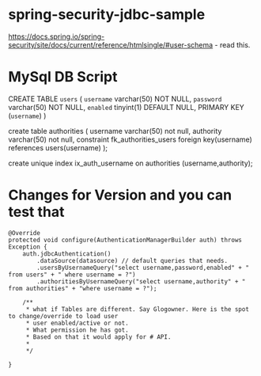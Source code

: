# spring-security-jdbc-sample

https://docs.spring.io/spring-security/site/docs/current/reference/htmlsingle/#user-schema - read this.

# MySql DB Script 

CREATE TABLE `users` (
  `username` varchar(50) NOT NULL,
  `password` varchar(50) NOT NULL,
  `enabled` tinyint(1) DEFAULT NULL,
  PRIMARY KEY (`username`)
) 

create table authorities (
    username varchar(50) not null,
    authority varchar(50) not null,
    constraint fk_authorities_users foreign key(username) references users(username)
);

create unique index ix_auth_username on authorities (username,authority);

# Changes for Version and you can test that 

	@Override
	protected void configure(AuthenticationManagerBuilder auth) throws Exception {
		auth.jdbcAuthentication()
			.dataSource(datasource) // default queries that needs.
			.usersByUsernameQuery("select username,password,enabled" + " from users" + " where username = ?")
			.authoritiesByUsernameQuery("select username,authority" + " from authorities" + "where username = ?");
		
		/**
		 * what if Tables are different. Say Glogowner. Here is the spot to change/override to load user
		 * user enabled/active or not.
		 * What permission he has got.
		 * Based on that it would apply for # API.
		 * 
		 */
			
	}

